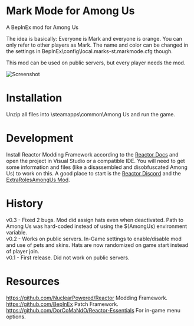 # Mark Mode for Among Us
A BepInEx mod for Among Us

The idea is basically: Everyone is Mark and everyone is orange. You can only refer to other players as Mark.
The name and color can be changed in the settings in BepInEx\config\local.marks-st.markmode.cfg though.  

This mod can be used on public servers, but every player needs the mod.

![Screenshot](./Screenshot.png)

# Installation
Unzip all files into <Steam-Folder>\steamapps\common\Among Us and run the game.

# Development
Install Reactor Modding Framework according to the [Reactor Docs](https://docs.reactor.gg/docs/) and open the project in Visual Studio 
or a compatible IDE.
You will need to get some information and files (like a disassembled and disobfuscated Among Us) to work on this. A good place to start 
is the [Reactor Discord](https://discord.gg/Zcmsb9UGuq) and the [ExtraRolesAmongUs Mod](https://github.com/NotHunter101/ExtraRolesAmongUs).

# History
v0.3 - Fixed 2 bugs. Mod did assign hats even when deactivated. Path to Among Us was hard-coded instead of using the $(AmongUs) environment variable.  
v0.2 - Works on public servers. In-Game settings to enable/disable mod and use of pets and skins. Hats are now randomized on game start instead of player join.  
v0.1 - First release. Did not work on public servers.

# Resources
https://github.com/NuclearPowered/Reactor Modding Framework.  
https://github.com/BepInEx Patch Framework.  
https://github.com/DorCoMaNdO/Reactor-Essentials For in-game menu options.